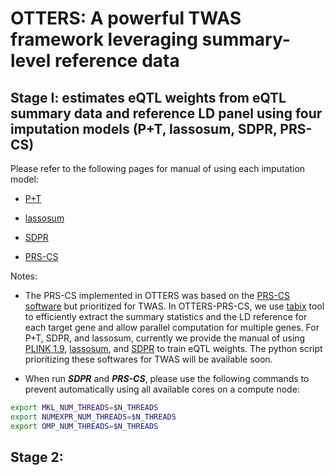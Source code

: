# OTTERS: A powerful TWAS framework leveraging summary-level reference data

## Stage I: estimates eQTL weights from eQTL summary data and reference LD panel using four imputation models (P+T, lassosum, SDPR, PRS-CS)

Please refer to the following pages for manual of using each imputation model:

- [P+T](OTTERS/Imputation/P+T/README.md)

- [lassosum](OTTERS/Imputation/lassosum/README.md)

- [SDPR](OTTERS/Imputation/SDPR/README.md)

- [PRS-CS](OTTERS/Imputation/PRScs/README.md)


Notes: 

- The PRS-CS implemented in OTTERS was based on the [PRS-CS software](https://github.com/getian107/PRScs) but prioritized for TWAS. In OTTERS-PRS-CS, we use [tabix](http://www.htslib.org/doc/tabix.html) tool to efficiently extract the summary statistics and the LD reference for each target gene and allow parallel computation for multiple genes. For P+T, SDPR, and lassosum, currently we provide the manual of using [PLINK 1.9](https://www.cog-genomics.org/plink), [lassosum](https://github.com/tshmak/lassosum), and [SDPR](https://github.com/eldronzhou/SDPR) to train eQTL weights. The python script prioritizing these softwares for TWAS will be available soon.

- When run ***SDPR*** and ***PRS-CS***, please use the following commands to prevent automatically using  all available cores on a compute node:

```bash
export MKL_NUM_THREADS=$N_THREADS
export NUMEXPR_NUM_THREADS=$N_THREADS
export OMP_NUM_THREADS=$N_THREADS
```

## Stage 2: 

